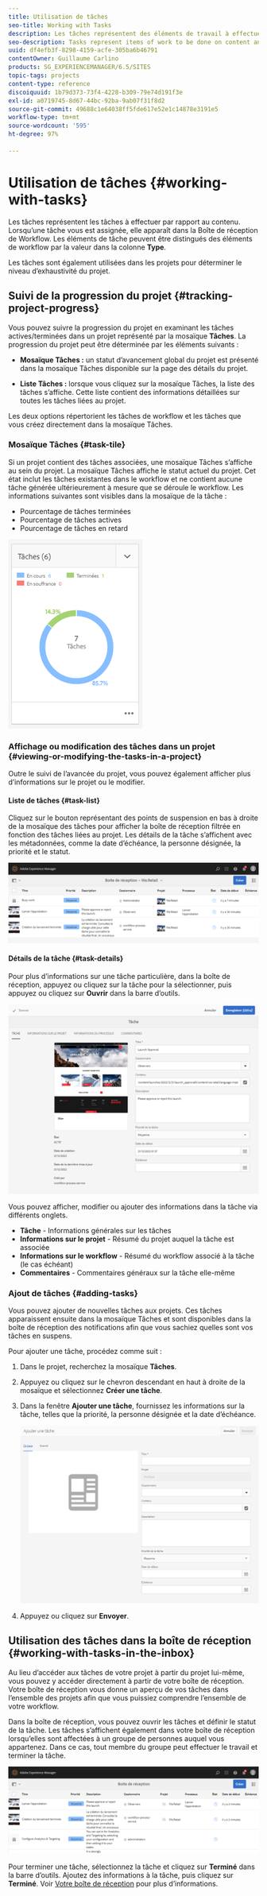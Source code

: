 ```yaml
---
title: Utilisation de tâches
seo-title: Working with Tasks
description: Les tâches représentent des éléments de travail à effectuer sur le contenu et sont utilisées dans les projets pour déterminer le niveau d’achèvement des tâches en cours
seo-description: Tasks represent items of work to be done on content and are used in projects to determine the level of completeness of current tasks
uuid: df4efb3f-8298-4159-acfe-305ba6b46791
contentOwner: Guillaume Carlino
products: SG_EXPERIENCEMANAGER/6.5/SITES
topic-tags: projects
content-type: reference
discoiquuid: 1b79d373-73f4-4228-b309-79e74d191f3e
exl-id: a0719745-8d67-44bc-92ba-9ab07f31f8d2
source-git-commit: 49688c1e64038ff5fde617e52e1c14878e3191e5
workflow-type: tm+mt
source-wordcount: '595'
ht-degree: 97%

---
```



# Utilisation de tâches {#working-with-tasks}

Les tâches représentent les tâches à effectuer par rapport au contenu. Lorsqu’une tâche vous est assignée, elle apparaît dans la Boîte de réception de Workflow. Les éléments de tâche peuvent être distingués des éléments de workflow par la valeur dans la colonne **Type**.

Les tâches sont également utilisées dans les projets pour déterminer le niveau d’exhaustivité du projet.

## Suivi de la progression du projet {#tracking-project-progress}

Vous pouvez suivre la progression du projet en examinant les tâches actives/terminées dans un projet représenté par la mosaïque **Tâches**. La progression du projet peut être déterminée par les éléments suivants :

* **Mosaïque Tâches :** un statut d’avancement global du projet est présenté dans la mosaïque Tâches disponible sur la page des détails du projet.

* **Liste Tâches :** lorsque vous cliquez sur la mosaïque Tâches, la liste des tâches s’affiche. Cette liste contient des informations détaillées sur toutes les tâches liées au projet.

Les deux options répertorient les tâches de workflow et les tâches que vous créez directement dans la mosaïque Tâches.

### Mosaïque Tâches {#task-tile}

Si un projet contient des tâches associées, une mosaïque Tâches s’affiche au sein du projet. La mosaïque Tâches affiche le statut actuel du projet. Cet état inclut les tâches existantes dans le workflow et ne contient aucune tâche générée ultérieurement à mesure que se déroule le workflow. Les informations suivantes sont visibles dans la mosaïque de la tâche :

* Pourcentage de tâches terminées
* Pourcentage de tâches actives
* Pourcentage de tâches en retard

![Mosaïque Tâches](assets/project-tile-tasks.png)

### Affichage ou modification des tâches dans un projet {#viewing-or-modifying-the-tasks-in-a-project}

Outre le suivi de l’avancée du projet, vous pouvez également afficher plus d’informations sur le projet ou le modifier.

#### Liste de tâches {#task-list}

Cliquez sur le bouton représentant des points de suspension en bas à droite de la mosaïque des tâches pour afficher la boîte de réception filtrée en fonction des tâches liées au projet. Les détails de la tâche s’affichent avec les métadonnées, comme la date d’échéance, la personne désignée, la priorité et le statut.

![Boîte de réception des tâches du projet](assets/project-tasks.png)

#### Détails de la tâche {#task-details}

Pour plus d’informations sur une tâche particulière, dans la boîte de réception, appuyez ou cliquez sur la tâche pour la sélectionner, puis appuyez ou cliquez sur **Ouvrir** dans la barre d’outils.

![Détails de la tâche](assets/project-task-detail.png)

Vous pouvez afficher, modifier ou ajouter des informations dans la tâche via différents onglets.

* **Tâche** - Informations générales sur les tâches
* **Informations sur le projet** - Résumé du projet auquel la tâche est associée
* **Informations sur le workflow** - Résumé du workflow associé à la tâche (le cas échéant)
* **Commentaires** - Commentaires généraux sur la tâche elle-même

### Ajout de tâches {#adding-tasks}

Vous pouvez ajouter de nouvelles tâches aux projets. Ces tâches apparaissent ensuite dans la mosaïque Tâches et sont disponibles dans la boîte de réception des notifications afin que vous sachiez quelles sont vos tâches en suspens.

Pour ajouter une tâche, procédez comme suit :

1. Dans le projet, recherchez la mosaïque **Tâches**.
1. Appuyez ou cliquez sur le chevron descendant en haut à droite de la mosaïque et sélectionnez **Créer une tâche**.
1. Dans la fenêtre **Ajouter une tâche**, fournissez les informations sur la tâche, telles que la priorité, la personne désignée et la date d’échéance.

   ![Ajouter une tâche](assets/project-add-task.png)

1. Appuyez ou cliquez sur **Envoyer**.

## Utilisation des tâches dans la boîte de réception {#working-with-tasks-in-the-inbox}

Au lieu d’accéder aux tâches de votre projet à partir du projet lui-même, vous pouvez y accéder directement à partir de votre boîte de réception. Votre boîte de réception vous donne un aperçu de vos tâches dans l’ensemble des projets afin que vous puissiez comprendre l’ensemble de votre workflow.

Dans la boîte de réception, vous pouvez ouvrir les tâches et définir le statut de la tâche. Les tâches s’affichent également dans votre boîte de réception lorsqu’elles sont affectées à un groupe de personnes auquel vous appartenez. Dans ce cas, tout membre du groupe peut effectuer le travail et terminer la tâche.

![Boîte de réception](assets/project-inbox.png)

Pour terminer une tâche, sélectionnez la tâche et cliquez sur **Terminé** dans la barre d’outils. Ajoutez des informations à la tâche, puis cliquez sur **Terminé**. Voir [Votre boîte de réception](/help/sites-authoring/inbox.md) pour plus d’informations.
